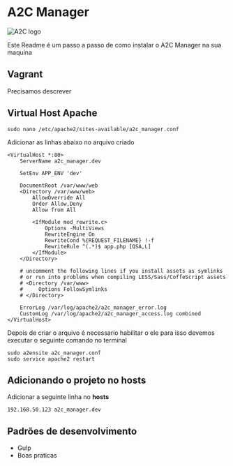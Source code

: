 # A2C Manager

![A2C logo](http://www.a2c.com.br/assinatura_2014/images/logo_assinatura.jpg)

Este Readme é um passo a passo de como instalar o A2C Manager na sua maquina

## Vagrant

Precisamos descrever

## Virtual Host Apache
    sudo nano /etc/apache2/sites-available/a2c_manager.conf

Adicionar as linhas abaixo no arquivo criado

	<VirtualHost *:80>
	    ServerName a2c_manager.dev
	
	    SetEnv APP_ENV 'dev'
	
	    DocumentRoot /var/www/web
	    <Directory /var/www/web>
	        AllowOverride All
	        Order Allow,Deny
	        Allow from All
	
	        <IfModule mod_rewrite.c>
	            Options -MultiViews
	            RewriteEngine On
	            RewriteCond %{REQUEST_FILENAME} !-f
	            RewriteRule ^(.*)$ app.php [QSA,L]
	        </IfModule>
	    </Directory>
	
	    # uncomment the following lines if you install assets as symlinks
	    # or run into problems when compiling LESS/Sass/CoffeScript assets
	    # <Directory /var/www>
	    #     Options FollowSymlinks
	    # </Directory>
	
	    ErrorLog /var/log/apache2/a2c_manager_error.log
	    CustomLog /var/log/apache2/a2c_manager_access.log combined
	</VirtualHost>
	
Depois de criar o arquivo é necessario habilitar o ele para isso devemos executar o seguinte comando no terminal

    sudo a2ensite a2c_manager.conf
    sudo service apache2 restart

## Adicionando o projeto no hosts
Adicionar a seguinte linha no **hosts**

	192.168.50.123 a2c_manager.dev 
   
## Padrões de desenvolvimento
 - Gulp
 - Boas praticas

